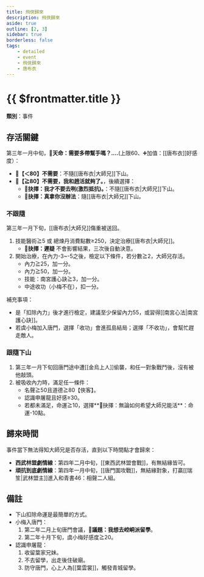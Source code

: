 ```yaml
---
title: 飛俠歸來
description: 飛俠歸來
aside: true
outline: [2, 3]
sidebar: true
borderless: false
tags:
    - detailed
    - event
    - 飛俠歸來
    - 唐布衣
---
```


# {{ $frontmatter.title }}

**類別**：事件

## 存活關鍵

第三年一月中旬，**🎲天命：需要多帶幫手嗎？....**(上限60、➕加值：[[唐布衣]]好感度）：
   + **🧾【＜80】不需要**：不隨[[唐布衣|大師兄]]下山。
   + **🧾【≧80】不需要，我和趙活就夠了。**，後續選擇：
      + **📖抉擇：我才不要去咧(激烈抵抗)。**：不隨[[唐布衣|大師兄]]下山。
      + **📖抉擇：真拿你沒辦法**：隨[[唐布衣|大師兄]]下山。

### 不跟隨

第三年一月下旬，[[唐布衣|大師兄]]傷重被送回。
   1. 技能醫術≧5 或 總煉丹消費點數≥250，決定治療[[唐布衣|大師兄]]。
      + **📖抉擇：遲疑** 不會影響結果，三次後自動決意。
   2. 開始治療，在內力-3~-5之後，檢定以下條件，若分數≧2，大師兄存活。
      + 內力≧25，加一分。
      + 內力≧50，加一分。
      + 技能：南宮護心訣≧3，加一分。
      + 中途收功（小梅不在），扣一分。

補充事項：
+ 是「扣除內力」後才進行檢定，建議至少保留內力55，或習得[[南宮心法|南宮護心訣]]。
+ 若<Girl3Icon>虞小梅</Girl3Icon>加入唐門，選擇「收功」會進孤島結局；選擇「不收功」，會幫忙趕走敵人。

### 跟隨下山

1. 第三年一月下旬回唐門途中遭[[金烏上人]]偷襲，和任一對象戰鬥後，沒有被他敲頭。
2. 被吸收內力時，滿足任一條件：
   + 名聲≧50且道德≧80【俠客】。
   + 認識申屠龍且好感≥30。
   + 若都未滿足，命運≧10，選擇**📖抉擇：無論如何希望大師兄能活**：命運-10點。

## 歸來時間

事件當下無法得知大師兄是否存活，直到以下時間點才會歸來：

+ **西武林盟劇情線**：第四年二月中旬，[[東西武林盟會戰]]，有無結緣皆可。
+ **頑抗到底劇情線**：第四年一月中旬，[[唐門圍攻戰]]，無結緣對象，打贏[[瑞笙|武林盟主]]進入<EndIcon no="46">和青書46：相聲二人組</EndIcon>。

## 備註

- 下山扣除命運是最簡單的方式。
- 小梅入唐門：
   1. 第二年二月上旬唐門會議，**📜議題：我想去崆峒派留學**。
   2. 第二年十月下旬，<Girl3Icon>虞小梅</Girl3Icon>好感度≧20。
- 認識申屠龍：
   1. 收留葉家兄妹。
   2. 不去留學，出走後住破廟。
   3. 防守唐門，心上人為[[葉雲裳]]，觸發青城留學。